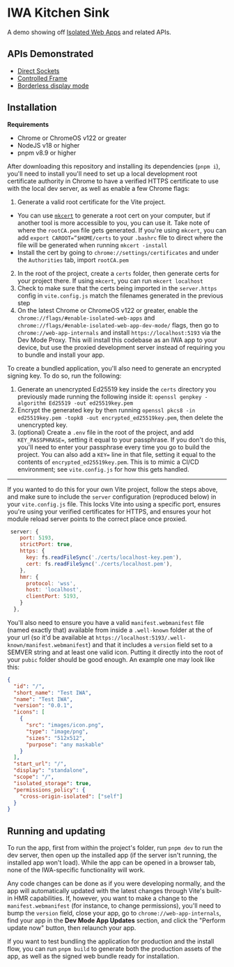 # IWA Kitchen Sink

A demo showing off [Isolated Web Apps](https://github.com/WICG/isolated-web-apps/) and related APIs.

## APIs Demonstrated

- [Direct Sockets](https://github.com/WICG/direct-sockets)
- [Controlled Frame](https://github.com/WICG/controlled-frame)
- [Borderless display mode](https://github.com/WICG/manifest-incubations/blob/gh-pages/borderless-explainer.md)

## Installation

**Requirements**

- Chrome or ChromeOS v122 or greater
- NodeJS v18 or higher
- pnpm v8.9 or higher

After downloading this repository and installing its dependencies (`pnpm i`), you'll need to install you'll need to set up a local development root certificate authority in Chrome to have a verified HTTPS certificate to use with the local dev server, as well as enable a few Chrome flags:

1. Generate a valid root certificate for the Vite project.

- You can use [`mkcert`](https://github.com/FiloSottile/mkcert?tab=readme-ov-file) to generate a root cert on your computer, but if another tool is more accessible to you, you can use it. Take note of where the `rootCA.pem` file gets generated. If you're using `mkcert`, you can add `export CAROOT=”$HOME/certs` to your `.bashrc` file to direct where the file will be generated when running `mkcert -install`
- Install the cert by going to `chrome://settings/certificates` and under the `Authorities` tab, import `rootCA.pem`

2. In the root of the project, create a `certs` folder, then generate certs for your project there. If using `mkcert`, you can run `mkcert localhost`
3. Check to make sure that the certs being imported in the `server.https` config in `vite.config.js` match the filenames generated in the previous step
4. On the latest Chrome or ChromeOS v122 or greater, enable the `chrome://flags/#enable-isolated-web-apps` and `chrome://flags/#enable-isolated-web-app-dev-mode/` flags, then go to `chrome://web-app-internals` and install `https://localhost:5193` via the Dev Mode Proxy. This will install this codebase as an IWA app to your device, but use the proxied development server instead of requiring you to bundle and install your app.

To create a bundled application, you'll also need to generate an encrypted signing key. To do so, run the following:

1. Generate an unencrypted Ed25519 key inside the `certs` directory you previously made running the following inside it: `openssl genpkey -algorithm Ed25519 -out ed25519key.pem`
2. Encrypt the generated key by then running `openssl pkcs8 -in ed25519key.pem -topk8 -out encrypted_ed25519key.pem`, then delete the unencrypted key.
3. (optional) Create a `.env` file in the root of the project, and add `KEY_PASSPHRASE=`, setting it equal to your passphrase. If you don't do this, you'll need to enter your passphrase every time you go to build the project. You can also add a `KEY=` line in that file, setting it equal to the contents of `encrypted_ed25519key.pem`. This is to mimic a CI/CD environment; see `vite.config.js` for how this gets handled.

---

If you wanted to do this for your own Vite project, follow the steps above, and make sure to include the `server` configuration (reproduced below) in your `vite.config.js` file. This locks Vite into using a specific port, ensures you're using your verified certificates for HTTPS, and ensures your hot module reload server points to the correct place once proxied.

```js
 server: {
    port: 5193,
    strictPort: true,
    https: {
      key: fs.readFileSync('./certs/localhost-key.pem'),
      cert: fs.readFileSync('./certs/localhost.pem'),
    },
    hmr: {
      protocol: 'wss',
      host: 'localhost',
      clientPort: 5193,
    }
  },
```

You'll also need to ensure you have a valid `manifest.webmanifest` file (named exactly that) available from inside a `.well-known` folder at the of your url (so it'd be available at `https://localhost:5193/.well-known/manifest.webmanifest`) and that it includes a `version` field set to a SEMVER string and at least one valid icon. Putting it directly into the root of your `pubic` folder should be good enough. An example one may look like this:

```json
{
  "id": "/",
  "short_name": "Test IWA",
  "name": "Test IWA",
  "version": "0.0.1",
  "icons": [
    {
      "src": "images/icon.png",
      "type": "image/png",
      "sizes": "512x512",
      "purpose": "any maskable"
    }
  ],
  "start_url": "/",
  "display": "standalone",
  "scope": "/",
  "isolated_storage": true,
  "permissions_policy": {
    "cross-origin-isolated": ["self"]
  }
}
```

## Running and updating

To run the app, first from within the project's folder, run `pnpm dev` to run the dev server, then open up the installed app (if the server isn't running, the installed app won't load). While the app can be opened in a browser tab, none of the IWA-specific functionality will work.

Any code changes can be done as if you were developing normally, and the app will automatically updated with the latest changes through Vite's built-in HMR capabilities. If, however, you want to make a change to the `manifest.webmanifest` (for instance, to change permissions), you'll need to bump the `version` field, close your app, go to `chrome://web-app-internals`, find your app in the **Dev Mode App Updates** section, and click the "Perform update now" button, then relaunch your app.

If you want to test bundling the application for production and the install flow, you can run `pnpm build` to generate both the production assets of the app, as well as the signed web bundle ready for installation.

